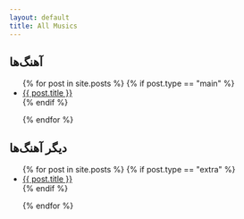 ```yaml
---
layout: default
title: All Musics
---
```

<div class = "episodes">

<h2> آهنگ‌ها </h2>
<ul>
{% for post in site.posts %}    
    {% if post.type == "main" %}
        <li>
            <a href="{{ post.url }}"> {{ post.title }} </a>
        </li>
    {% endif %}

{% endfor %}
</ul>

<h2> دیگر آهنگ‌ها </h2>
<ul>
{% for post in site.posts %}    
    {% if post.type == "extra" %}
        <li>
            <a href="{{ post.url }}"> {{ post.title }} </a>
        </li>
    {% endif %}

{% endfor %}
</ul>
</div> 